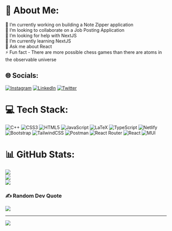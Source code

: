 # 💫 About Me:
🔭 I’m currently working on building a Note Zipper application<br>👯 I’m looking to collaborate on a Job Posting Application<br>🤝 I’m looking for help with NextJS<br>🌱 I’m currently learning NextJS<br>💬 Ask me about React<br>⚡ Fun fact - There are more possible chess games than there are atoms in the observable universe


## 🌐 Socials:
[![Instagram](https://img.shields.io/badge/Instagram-%23E4405F.svg?logo=Instagram&logoColor=white)](https://instagram.com/chinmaykhandal) [![LinkedIn](https://img.shields.io/badge/LinkedIn-%230077B5.svg?logo=linkedin&logoColor=white)](https://linkedin.com/in/chinmaykhandal) [![Twitter](https://img.shields.io/badge/Twitter-%231DA1F2.svg?logo=Twitter&logoColor=white)](https://twitter.com/chimpmay) 

# 💻 Tech Stack:
![C++](https://img.shields.io/badge/c++-%2300599C.svg?style=for-the-badge&logo=c%2B%2B&logoColor=white) ![CSS3](https://img.shields.io/badge/css3-%231572B6.svg?style=for-the-badge&logo=css3&logoColor=white) ![HTML5](https://img.shields.io/badge/html5-%23E34F26.svg?style=for-the-badge&logo=html5&logoColor=white) ![JavaScript](https://img.shields.io/badge/javascript-%23323330.svg?style=for-the-badge&logo=javascript&logoColor=%23F7DF1E) ![LaTeX](https://img.shields.io/badge/latex-%23008080.svg?style=for-the-badge&logo=latex&logoColor=white) ![TypeScript](https://img.shields.io/badge/typescript-%23007ACC.svg?style=for-the-badge&logo=typescript&logoColor=white) ![Netlify](https://img.shields.io/badge/netlify-%23000000.svg?style=for-the-badge&logo=netlify&logoColor=#00C7B7) ![Bootstrap](https://img.shields.io/badge/bootstrap-%23563D7C.svg?style=for-the-badge&logo=bootstrap&logoColor=white) ![TailwindCSS](https://img.shields.io/badge/tailwindcss-%2338B2AC.svg?style=for-the-badge&logo=tailwind-css&logoColor=white) ![Postman](https://img.shields.io/badge/Postman-FF6C37?style=for-the-badge&logo=postman&logoColor=white) ![React Router](https://img.shields.io/badge/React_Router-CA4245?style=for-the-badge&logo=react-router&logoColor=white) ![React](https://img.shields.io/badge/react-%2320232a.svg?style=for-the-badge&logo=react&logoColor=%2361DAFB) ![MUI](https://img.shields.io/badge/MUI-%230081CB.svg?style=for-the-badge&logo=material-ui&logoColor=white)
# 📊 GitHub Stats:
![](https://github-readme-stats.vercel.app/api?username=chinmaykhandal&theme=dark&hide_border=false&include_all_commits=true&count_private=true)<br/>
![](https://github-readme-streak-stats.herokuapp.com/?user=chinmaykhandal&theme=dark&hide_border=false)<br/>
![](https://github-readme-stats.vercel.app/api/top-langs/?username=chinmaykhandal&theme=dark&hide_border=false&include_all_commits=true&count_private=true&layout=compact)

### ✍️ Random Dev Quote
![](https://quotes-github-readme.vercel.app/api?type=horizontal&theme=merko)

---
[![](https://visitcount.itsvg.in/api?id=chinmaykhandal&icon=0&color=0)](https://visitcount.itsvg.in)
